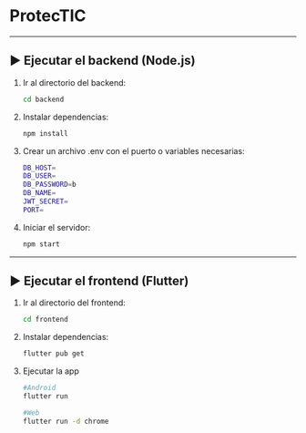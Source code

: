 # ProtecTIC

---

## ▶️ Ejecutar el backend (Node.js)

1. Ir al directorio del backend:

   ```bash
   cd backend

2. Instalar dependencias:

   ```bash
   npm install

3. Crear un archivo .env con el puerto o variables necesarias:
   ```bash
   DB_HOST=
   DB_USER=
   DB_PASSWORD=b 
   DB_NAME=
   JWT_SECRET=
   PORT=

4. Iniciar el servidor:
   ```bash
   npm start
---

## ▶️ Ejecutar el frontend (Flutter)

1. Ir al directorio del frontend:

   ```bash
   cd frontend

2. Instalar dependencias:

   ```bash
   flutter pub get

3. Ejecutar la app

   ```bash
   #Android
   flutter run

   #Web
   flutter run -d chrome

   
